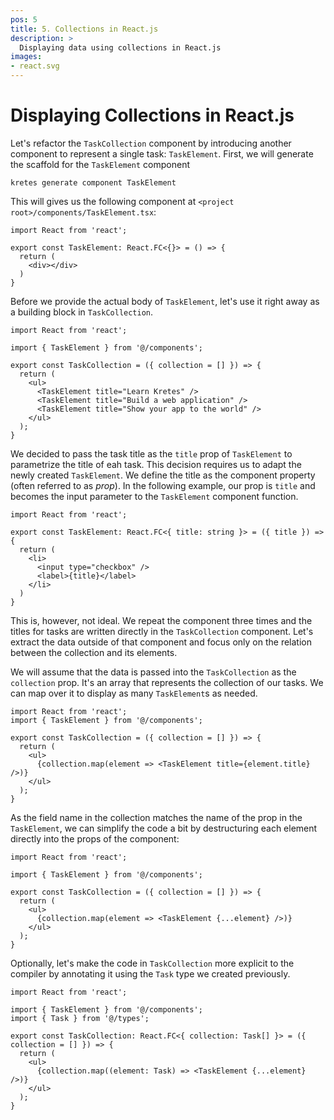 ```yaml
---
pos: 5
title: 5. Collections in React.js
description: >
  Displaying data using collections in React.js
images:
- react.svg
---
```


# Displaying Collections in React.js

Let's refactor the `TaskCollection` component by introducing another component to represent a single task: `TaskElement`. First, we will generate the scaffold for the `TaskElement` component

```
kretes generate component TaskElement
```

This will gives us the following component at `<project root>/components/TaskElement.tsx`:

```tsx
import React from 'react';

export const TaskElement: React.FC<{}> = () => {
  return (
    <div></div>
  )
}
```

Before we provide the actual body of `TaskElement`, let's use it right away as a building block in `TaskCollection`.

```tsx
import React from 'react';

import { TaskElement } from '@/components';

export const TaskCollection = ({ collection = [] }) => {
  return (
    <ul>
      <TaskElement title="Learn Kretes" />
      <TaskElement title="Build a web application" />
      <TaskElement title="Show your app to the world" />
    </ul>
  );
}
```

We decided to pass the task title as the `title` prop of `TaskElement` to parametrize the title of eah task. This decision requires us to adapt the newly created `TaskElement`. We define the title as the component property (often referred to as *prop*). In the following example, our prop is `title` and becomes the input parameter to the `TaskElement` component function.

```tsx
import React from 'react';

export const TaskElement: React.FC<{ title: string }> = ({ title }) => {
  return (
    <li>
      <input type="checkbox" />
      <label>{title}</label>
    </li>
  )
}
```

This is, however, not ideal. We repeat the component three times and the titles for tasks are written directly in the `TaskCollection` component. Let's extract the data outside of that component and focus only on the relation between the collection and its elements.

We will assume that the data is passed into the `TaskCollection` as the `collection` prop. It's an array that represents the collection of our tasks. We can map over it to display as many `TaskElement`s as needed.

```tsx
import React from 'react';
import { TaskElement } from '@/components';

export const TaskCollection = ({ collection = [] }) => {
  return (
    <ul>
      {collection.map(element => <TaskElement title={element.title} />)}
    </ul>
  );
}
```

As the field name in the collection matches the name of the prop in the `TaskElement`, we can simplify the code a bit by destructuring each element directly into the props of the component:

```tsx
import React from 'react';

import { TaskElement } from '@/components';

export const TaskCollection = ({ collection = [] }) => {
  return (
    <ul>
      {collection.map(element => <TaskElement {...element} />)}
    </ul>
  );
}
```

Optionally, let's make the code in `TaskCollection` more explicit to the compiler by annotating it using the `Task` type we created previously.

```tsx{3,8}
import React from 'react';

import { TaskElement } from '@/components';
import { Task } from '@/types';

export const TaskCollection: React.FC<{ collection: Task[] }> = ({ collection = [] }) => {
  return (
    <ul>
      {collection.map((element: Task) => <TaskElement {...element} />)}
    </ul>
  );
}
```
